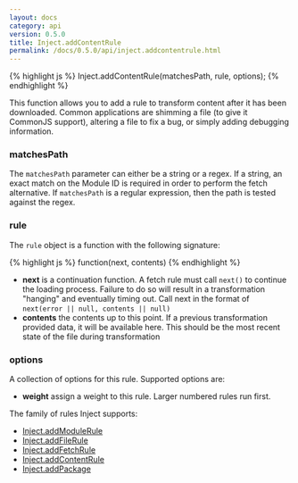 ```yaml
---
layout: docs
category: api
version: 0.5.0
title: Inject.addContentRule
permalink: /docs/0.5.0/api/inject.addcontentrule.html
---
```


{% highlight js %}
Inject.addContentRule(matchesPath, rule, options);
{% endhighlight %}

This function allows you to add a rule to transform content after it has been downloaded. Common applications are shimming a file (to give it CommonJS support), altering a file to fix a bug, or simply adding debugging information.

### matchesPath
The `matchesPath` parameter can either be a string or a regex. If a string, an exact match on the Module ID is required in order to perform the fetch alternative. If `matchesPath` is a regular expression, then the path is tested against the regex.

### rule
The `rule` object is a function with the following signature:

{% highlight js %}
function(next, contents)
{% endhighlight %}

* **next** is a continuation function. A fetch rule must call `next()` to continue the loading process. Failure to do so will result in a transformation "hanging" and eventually timing out. Call next in the format of `next(error || null, contents || null)`
* **contents** the contents up to this point. If a previous transformation provided data, it will be available here. This should be the most recent state of the file during transformation

### options
A collection of options for this rule. Supported options are:

* **weight** assign a weight to this rule. Larger numbered rules run first.

The family of rules Inject supports:

* [Inject.addModuleRule](/docs/0.5.0/api/inject.addmodulerule.html)
* [Inject.addFileRule](/docs/0.5.0/api/inject.addfilerule.html)
* [Inject.addFetchRule](/docs/0.5.0/api/inject.addfetchrule.html)
* [Inject.addContentRule](/docs/0.5.0/api/inject.addcontentrule.html)
* [Inject.addPackage](/docs/0.5.0/api/inject.addpackage.html)
